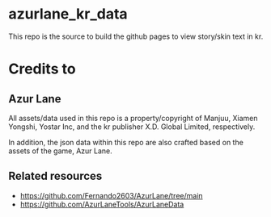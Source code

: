 # azurlane_kr_data
This repo is the source to build the github pages to view story/skin text in kr.

# Credits to
## Azur Lane
All assets/data used in this repo is a property/copyright of Manjuu, Xiamen Yongshi, Yostar Inc, and the kr publisher X.D. Global Limited, respectively.

In addition, the json data within this repo are also crafted based on the assets of the game, Azur Lane.

## Related resources
- https://github.com/Fernando2603/AzurLane/tree/main
- https://github.com/AzurLaneTools/AzurLaneData
